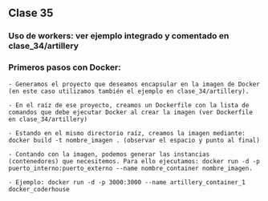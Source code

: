 ## Clase 35

### Uso de workers: ver ejemplo integrado y comentado en clase_34/artillery

### Primeros pasos con Docker:
    - Generamos el proyecto que deseamos encapsular en la imagen de Docker (en este caso utilizamos también el ejemplo en clase_34/artillery).

    - En el raíz de ese proyecto, creamos un Dockerfile con la lista de comandos que debe ejecutar Docker al crear la imagen (ver Dockerfile en clase_34/artillery)

    - Estando en el mismo directorio raíz, creamos la imagen mediante: docker build -t nombre_imagen . (observar el espacio y punto al final)

    - Contando con la imagen, podemos generar las instancias (contenedores) que necesitemos. Para ello ejecutamos: docker run -d -p puerto_interno:puerto_externo --name nombre_container nombre_imagen.

    - Ejemplo: docker run -d -p 3000:3000 --name artillery_container_1 docker_coderhouse
    